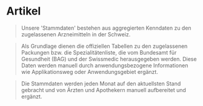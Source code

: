 # Artikel

> Unsere 'Stammdaten' bestehen aus aggregierten Kenndaten zu den zugelassenen Arzneimitteln in der Schweiz.

> Als Grundlage dienen die offiziellen Tabellen zu den zugelassenen Packungen bzw. die Spezialitätenliste, die vom Bundesamt für Gesundheit (BAG) und der Swissmedic herausgegeben werden. Diese Daten werden manuell durch anwendungsbezogene Informationen wie Applikationsweg oder Anwendungsgebiet ergänzt.

> Die Stammdaten werden jeden Monat auf den aktuellsten Stand gebracht und von Ärzten und Apothekern manuell aufbereitet und ergänzt. 